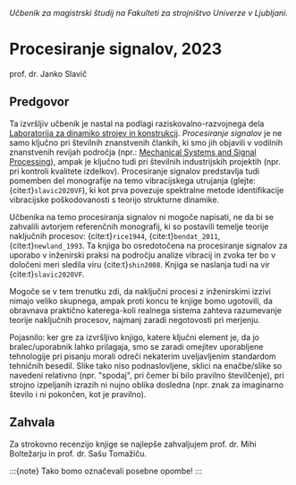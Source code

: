*Učbenik za magistrski študij na Fakulteti za strojništvo Univerze v Ljubljani.*
# Procesiranje signalov, 2023
prof. dr. Janko Slavič



## Predgovor

Ta izvršljiv učbenik je nastal na podlagi raziskovalno-razvojnega dela [Laboratorija za dinamiko strojev in konstrukcij](https://www.ladisk.si). *Procesiranje signalov* je ne samo ključno pri številnih znanstvenih člankih, ki smo jih objavili v vodilnih znanstvenih revijah področja (npr.: [Mechanical Systems and Signal Processing](https://www.sciencedirect.com/journal/mechanical-systems-and-signal-processing)), ampak je ključno tudi pri številnih industrijskih projektih (npr. pri kontroli kvalitete izdelkov). Procesiranje signalov predstavlja tudi pomemben del monografije na temo vibracijskega utrujanja (glejte: {cite:t}`slavic2020VF`), ki kot prva povezuje spektralne metode identifikacije vibracijske poškodovanosti s teorijo strukturne dinamike.

Učbenika na temo procesiranja signalov ni mogoče napisati, ne da bi se zahvalili avtorjem referenčnih monografij, ki so postavili temelje teorije naključnih procesov:  {cite:t}`rice1944`, {cite:t}`bendat_2011`,  {cite:t}`newland_1993`. Ta knjiga bo osredotočena na procesiranje signalov za uporabo v inženirski praksi na področju analize vibracij in zvoka ter bo v določeni meri sledila viru {cite:t}`shin2008`. Knjiga se naslanja tudi na vir {cite:t}`slavic2020VF`. 

Mogoče se v tem trenutku zdi, da naključni procesi z inženirskimi izzivi nimajo veliko skupnega, ampak proti koncu te knjige bomo ugotovili, da obravnava praktično katerega-koli realnega sistema zahteva razumevanje teorije naključnih procesov, najmanj zaradi negotovosti pri merjenju.

Pojasnilo: ker gre za izvršljivo knjigo, katere ključni element je, da jo bralec/uporabnik lahko prilagaja, smo se zaradi omejitev uporabljene tehnologije pri pisanju morali odreči nekaterim uveljavljenim standardom tehničnih besedil. Slike tako niso podnaslovljene, sklici na enačbe/slike so navedeni relativno (npr. "spodaj", pri čemer bi bilo pravilno številčenje), pri strojno izpeljanih izrazih ni nujno oblika dosledna (npr. znak za imaginarno število $\textrm{i}$ ni pokončen, kot je pravilno).

## Zahvala

Za strokovno recenzijo knjige se najlepše zahvaljujem prof. dr. Mihi Boltežarju in prof. dr. Sašu Tomažiču.

:::{note}
Tako bomo označevali posebne opombe!
:::
